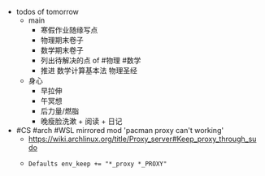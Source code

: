 - todos of tomorrow
	- main
		- 寒假作业随缘写点
		- 物理期末卷子
		- 数学期末卷子
		- 列出待解决的点 of #物理 #数学
		- 推进 数学计算基本法 物理圣经
	- 身心
		- 早拉伸
		- 午冥想
		- 后力量/燃脂
		- 晚瘦脸洗漱  + 阅读 + 日记
- #CS #arch #WSL mirrored mod 'pacman proxy can't working'
	- https://wiki.archlinux.org/title/Proxy_server#Keep_proxy_through_sudo
	- ```/etc/sudoers.d/05_proxy
	  Defaults env_keep += "*_proxy *_PROXY"
	  ```